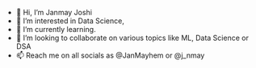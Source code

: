- 👋 Hi, I’m Janmay Joshi
- 👀 I’m interested in Data Science, 
- 🌱 I’m currently learning.
- 💞️ I’m looking to collaborate on various topics like ML, Data Science or DSA
- 📫 Reach me on all socials as @JanMayhem or @j_nmay

<!---
JanmayHem/JanmayHem is a ✨ special ✨ repository because its `README.md` (this file) appears on your GitHub profile.
You can click the Preview link to take a look at your changes.
--->
